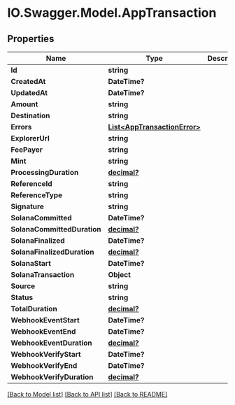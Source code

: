 # IO.Swagger.Model.AppTransaction
## Properties

Name | Type | Description | Notes
------------ | ------------- | ------------- | -------------
**Id** | **string** |  | 
**CreatedAt** | **DateTime?** |  | 
**UpdatedAt** | **DateTime?** |  | 
**Amount** | **string** |  | 
**Destination** | **string** |  | 
**Errors** | [**List&lt;AppTransactionError&gt;**](AppTransactionError.md) |  | 
**ExplorerUrl** | **string** |  | 
**FeePayer** | **string** |  | 
**Mint** | **string** |  | 
**ProcessingDuration** | [**decimal?**](BigDecimal.md) |  | 
**ReferenceId** | **string** |  | 
**ReferenceType** | **string** |  | 
**Signature** | **string** |  | 
**SolanaCommitted** | **DateTime?** |  | 
**SolanaCommittedDuration** | [**decimal?**](BigDecimal.md) |  | 
**SolanaFinalized** | **DateTime?** |  | 
**SolanaFinalizedDuration** | [**decimal?**](BigDecimal.md) |  | 
**SolanaStart** | **DateTime?** |  | 
**SolanaTransaction** | **Object** |  | 
**Source** | **string** |  | 
**Status** | **string** |  | 
**TotalDuration** | [**decimal?**](BigDecimal.md) |  | 
**WebhookEventStart** | **DateTime?** |  | 
**WebhookEventEnd** | **DateTime?** |  | 
**WebhookEventDuration** | [**decimal?**](BigDecimal.md) |  | 
**WebhookVerifyStart** | **DateTime?** |  | 
**WebhookVerifyEnd** | **DateTime?** |  | 
**WebhookVerifyDuration** | [**decimal?**](BigDecimal.md) |  | 

[[Back to Model list]](../README.md#documentation-for-models) [[Back to API list]](../README.md#documentation-for-api-endpoints) [[Back to README]](../README.md)

